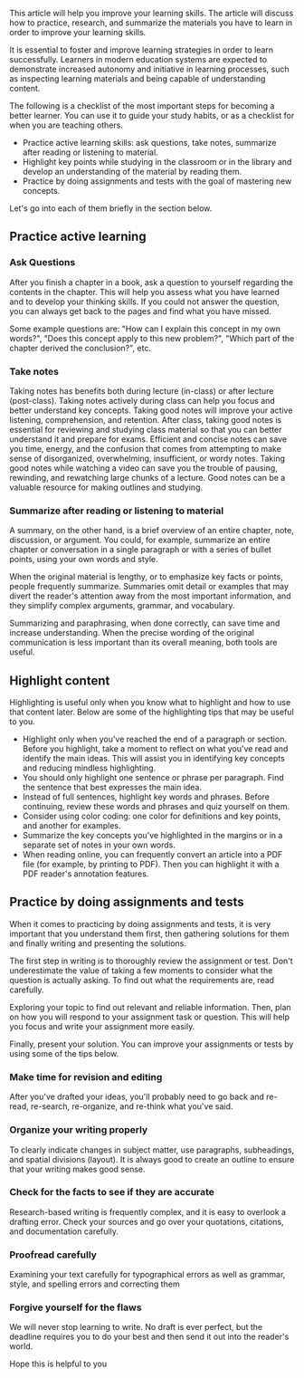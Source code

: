 This article will help you improve your learning skills. The article will discuss how to practice, research, and summarize the materials you have to learn in order to improve your learning skills.

It is essential to foster and improve learning strategies in order to learn successfully. Learners in modern education systems are expected to demonstrate increased autonomy and initiative in learning processes, such as inspecting learning materials and being capable of understanding content.

The following is a checklist of the most important steps for becoming a better learner. You can use it to guide your study habits, or as a checklist for when you are teaching others.

- Practice active learning skills: ask questions, take notes, summarize after reading or listening to material.
- Highlight key points while studying in the classroom or in the library and develop an understanding of the material by reading them.
- Practice by doing assignments and tests with the goal of mastering new concepts.

Let's go into each of them briefly in the section below.

## Practice active learning

### Ask Questions

After you finish a chapter in a book, ask a question to yourself regarding the contents in the chapter. This will help you assess what you have learned and to develop your thinking skills. If you could not answer the question, you can always get back to the pages and find what you have missed.

Some example questions are: "How can I explain this concept in my own words?", "Does this concept apply to this new problem?", "Which part of the chapter derived the conclusion?", etc.

### Take notes

Taking notes has benefits both during lecture (in-class) or after lecture (post-class). Taking notes actively during class can help you focus and better understand key concepts. Taking good notes will improve your active listening, comprehension, and retention. After class, taking good notes is essential for reviewing and studying class material so that you can better understand it and prepare for exams. Efficient and concise notes can save you time, energy, and the confusion that comes from attempting to make sense of disorganized, overwhelming, insufficient, or wordy notes. Taking good notes while watching a video can save you the trouble of pausing, rewinding, and rewatching large chunks of a lecture. Good notes can be a valuable resource for making outlines and studying.

### Summarize after reading or listening to material

A summary, on the other hand, is a brief overview of an entire chapter, note, discussion, or argument. You could, for example, summarize an entire chapter or conversation in a single paragraph or with a series of bullet points, using your own words and style.

When the original material is lengthy, or to emphasize key facts or points, people frequently summarize. Summaries omit detail or examples that may divert the reader's attention away from the most important information, and they simplify complex arguments, grammar, and vocabulary.

Summarizing and paraphrasing, when done correctly, can save time and increase understanding. When the precise wording of the original communication is less important than its overall meaning, both tools are useful.

## Highlight content

Highlighting is useful only when you know what to highlight and how to use that content later. Below are some of the highlighting tips that may be useful to you.

- Highlight only when you've reached the end of a paragraph or section. Before you highlight, take a moment to reflect on what you've read and identify the main ideas. This will assist you in identifying key concepts and reducing mindless highlighting.
- You should only highlight one sentence or phrase per paragraph. Find the sentence that best expresses the main idea.
- Instead of full sentences, highlight key words and phrases. Before continuing, review these words and phrases and quiz yourself on them.
- Consider using color coding: one color for definitions and key points, and another for examples.
- Summarize the key concepts you've highlighted in the margins or in a separate set of notes in your own words.
- When reading online, you can frequently convert an article into a PDF file (for example, by printing to PDF). Then you can highlight it with a PDF reader's annotation features.

## Practice by doing assignments and tests

When it comes to practicing by doing assignments and tests, it is very important that you understand them first, then gathering solutions for them and finally writing and presenting the solutions.

The first step in writing is to thoroughly review the assignment or test. Don't underestimate the value of taking a few moments to consider what the question is actually asking. To find out what the requirements are, read carefully.

Exploring your topic to find out relevant and reliable information. Then, plan on how you will respond to your assignment task or question. This will help you focus and write your assignment more easily.

Finally, present your solution. You can improve your assignments or tests by using some of the tips below.

### Make time for revision and editing

After you've drafted your ideas, you'll probably need to go back and re-read, re-search, re-organize, and re-think what you've said.

### Organize your writing properly

To clearly indicate changes in subject matter, use paragraphs, subheadings, and spatial divisions (layout). It is always good to create an outline to ensure that your writing makes good sense.

### Check for the facts to see if they are accurate

Research-based writing is frequently complex, and it is easy to overlook a drafting error. Check your sources and go over your quotations, citations, and documentation carefully.

### Proofread carefully

Examining your text carefully for typographical errors as well as grammar, style, and spelling errors and correcting them

### Forgive yourself for the flaws

We will never stop learning to write. No draft is ever perfect, but the deadline requires you to do your best and then send it out into the reader's world.


Hope this is helpful to you
